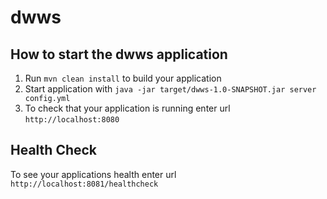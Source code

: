 # dwws

How to start the dwws application
---

1. Run `mvn clean install` to build your application
1. Start application with `java -jar target/dwws-1.0-SNAPSHOT.jar server config.yml`
1. To check that your application is running enter url `http://localhost:8080`

Health Check
---

To see your applications health enter url `http://localhost:8081/healthcheck`

